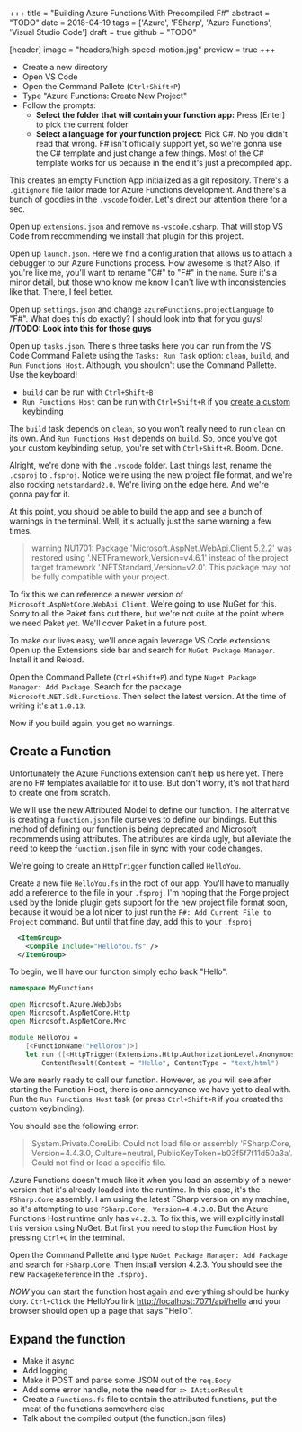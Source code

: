 +++
title = "Building Azure Functions With Precompiled F#"
abstract = "TODO"
date = 2018-04-19
tags = ['Azure', 'FSharp', 'Azure Functions', 'Visual Studio Code']
draft = true
github = "TODO"

[header]
image = "headers/high-speed-motion.jpg"
preview = true
+++

- Create a new directory
- Open VS Code
- Open the Command Pallete (`Ctrl+Shift+P`)
- Type "Azure Functions: Create New Project"
- Follow the prompts:
  - **Select the folder that will contain your function app:** Press [Enter] to pick the current folder
  - **Select a language for your function project:** Pick C#. No you didn't read that wrong. F# isn't officially support yet, so we're gonna use the C# template and just change a few things. Most of the C# template works for us because in the end it's just a precompiled app.

This creates an empty Function App initialized as a git repository. There's a `.gitignore` file tailor made for Azure Functions development. And there's a bunch of goodies in the `.vscode` folder. Let's direct our attention there for a sec.

Open up `extensions.json` and remove `ms-vscode.csharp`. That will stop VS Code from recommending we install that plugin for this project.

Open up `launch.json`. Here we find a configuration that allows us to attach a debugger to our Azure Functions process. How awesome is that? Also, if you're like me, you'll want to rename "C#" to "F#" in the `name`. Sure it's a minor detail, but those who know me know I can't live with inconsistencies like that. There, I feel better.

Open up `settings.json` and change `azureFunctions.projectLanguage` to "F#". What does this do exactly? I should look into that for you guys!
**//TODO: Look into this for those guys**

Open up `tasks.json`. There's three tasks here you can run from the VS Code Command Pallete using the `Tasks: Run Task` option: `clean`, `build`, and `Run Functions Host`. Although, you shouldn't use the Command Pallette. Use the keyboard!

- `build` can be run with `Ctrl+Shift+B` 
- `Run Functions Host` can be run with `Ctrl+Shift+R` if you [create a custom keybinding](/post/building-azure-functions-with-fsharp-and-vscode/3-running-locally/#create-a-custom-keybinding)

The `build` task depends on `clean`, so you won't really need to run `clean` on its own. And `Run Functions Host` depends on `build`. So, once you've got your custom keybinding setup, you're set with `Ctrl+Shift+R`. Boom. Done.

Alright, we're done with the `.vscode` folder. Last things last, rename the `.csproj` to `.fsproj`. Notice we're using the new project file format, and we're also rocking `netstandard2.0`. We're living on the edge here. And we're gonna pay for it.

At this point, you should be able to build the app and see a bunch of warnings in the terminal. Well, it's actually just the same warning a few times.

> warning NU1701: Package 'Microsoft.AspNet.WebApi.Client 5.2.2' was restored using '.NETFramework,Version=v4.6.1' instead of the project target framework '.NETStandard,Version=v2.0'. This package may not be fully compatible with your project.

To fix this we can reference a newer version of `Microsoft.AspNetCore.WebApi.Client`. We're going to use NuGet for this. Sorry to all the Paket fans out there, but we're not quite at the point where we need Paket yet. We'll cover Paket in a future post.

To make our lives easy, we'll once again leverage VS Code extensions. Open up the Extensions side bar and search for `NuGet Package Manager`. Install it and Reload.

Open the Command Pallete (`Ctrl+Shift+P`) and type `Nuget Package Manager: Add Package`.
Search for the package `Microsoft.NET.Sdk.Functions`. Then select the latest version. At the time of writing it's at `1.0.13`.

Now if you build again, you get no warnings.

## Create a Function

Unfortunately the Azure Functions extension can't help us here yet. There are no F# templates available for it to use. But don't worry, it's not that hard to create one from scratch.

We will use the new Attributed Model to define our function. The alternative is creating a `function.json` file ourselves to define our bindings. But this method of defining our function is being deprecated and Microsoft recommends using attributes. The attributes are kinda ugly, but alleviate the need to keep the `function.json` file in sync with your code changes.

We're going to create an `HttpTrigger` function called `HelloYou`.

Create a new file `HelloYou.fs` in the root of our app. You'll have to manually add a reference to the file in your `.fsproj`. I'm hoping that the Forge project used by the Ionide plugin gets support for the new project file format soon, because it would be a lot nicer to just run the `F#: Add Current File to Project` command. But until that fine day, add this to your `.fsproj`

```xml
  <ItemGroup>
    <Compile Include="HelloYou.fs" />
  </ItemGroup>
```

To begin, we'll have our function simply echo back "Hello".

```FSharp
namespace MyFunctions

open Microsoft.Azure.WebJobs
open Microsoft.AspNetCore.Http
open Microsoft.AspNetCore.Mvc

module HelloYou =
    [<FunctionName("HelloYou")>]
    let run ([<HttpTrigger(Extensions.Http.AuthorizationLevel.Anonymous, "get", Route = "hello")>] req: HttpRequest) =
        ContentResult(Content = "Hello", ContentType = "text/html")
```

We are nearly ready to call our function. However, as you will see after starting the Function Host, there is one annoyance we have yet to deal with. Run the `Run Functions Host` task (or press `Ctrl+Shift+R` if you created the custom keybinding).

You should see the following error:

> System.Private.CoreLib: Could not load file or assembly 'FSharp.Core, Version=4.4.3.0, Culture=neutral, PublicKeyToken=b03f5f7f11d50a3a'. Could not find or load a specific file.

Azure Functions doesn't much like it when you load an assembly of a newer version that it's already loaded into the runtime. In this case, it's the `FSharp.Core` assembly. I am using the latest FSharp version on my machine, so it's attempting to use `FSharp.Core, Version=4.4.3.0`. But the Azure Functions Host runtime only has `v4.2.3`. To fix this, we will explicitly install this version using NuGet. But first you need to stop the Function Host by pressing `Ctrl+C` in the terminal.

Open the Command Pallette and type `NuGet Package Manager: Add Package` and search for `FSharp.Core`. Then install version 4.2.3. You should see the new `PackageReference` in the `.fsproj`.

_NOW_ you can start the function host again and everything should be hunky dory. `Ctrl+Click` the HelloYou link <http://localhost:7071/api/hello> and your browser should open up a page that says "Hello".

## Expand the function

- Make it async
- Add logging
- Make it POST and parse some JSON out of the `req.Body`
- Add some error handle, note the need for `:> IActionResult`
- Create a `Functions.fs` file to contain the attributed functions, put the meat of the functions somewhere else
- Talk about the compiled output (the function.json files)

